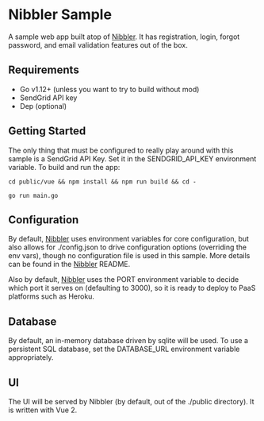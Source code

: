# Nibbler Sample

A sample web app built atop of [Nibbler](https://github.com/markdicksonjr/nibbler).  It has registration, login, forgot 
password, and email validation features out of the box.

## Requirements
- Go v1.12+ (unless you want to try to build without mod)
- SendGrid API key
- Dep (optional)

## Getting Started

The only thing that must be configured to really play around with this sample is a SendGrid
API Key.  Set it in the SENDGRID_API_KEY environment variable.  To build and run the app:

`cd public/vue && npm install && npm run build && cd -`

`go run main.go`

## Configuration

By default, [Nibbler](https://github.com/markdicksonjr/nibbler) uses environment variables for core 
configuration, but also allows for ./config.json to drive configuration options (overriding the env 
vars), though no configuration file is used in this sample.  More details can be found in the 
[Nibbler](https://github.com/markdicksonjr/nibbler) README.

Also by default, [Nibbler](https://github.com/markdicksonjr/nibbler) uses the PORT environment variable 
to decide which port it serves on (defaulting to 3000), so it is ready to deploy to PaaS platforms such 
as Heroku.

## Database

By default, an in-memory database driven by sqlite will be used.  To use a persistent SQL database, set 
the DATABASE_URL environment variable appropriately.

## UI

The UI will be served by Nibbler (by default, out of the ./public directory).  It is written with Vue 2.